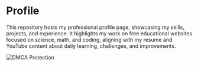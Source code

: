 # Profile
This repository hosts my professional profile page, showcasing my skills, projects, and experience. It highlights my work on free educational websites focused on science, math, and coding, aligning with my resume and YouTube content about daily learning, challenges, and improvements.



![DMCA Protection](https://www.dmca.com/img/dmca-badge.png)
